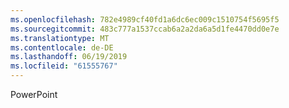 ```yaml
---
ms.openlocfilehash: 782e4989cf40fd1a6dc6ec009c1510754f5695f5
ms.sourcegitcommit: 483c777a1537ccab6a2a2da6a5d1fe4470dd0e7e
ms.translationtype: MT
ms.contentlocale: de-DE
ms.lasthandoff: 06/19/2019
ms.locfileid: "61555767"
---
```

PowerPoint